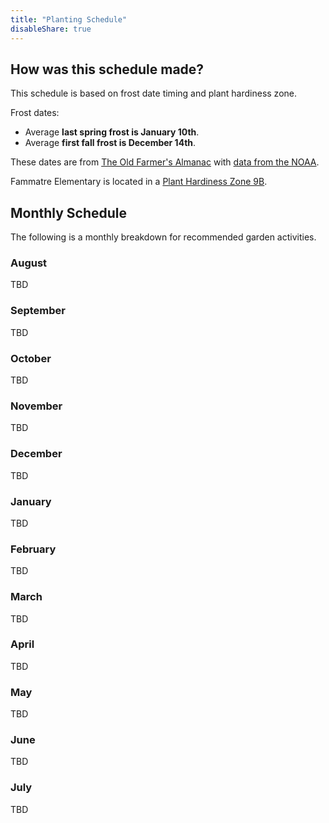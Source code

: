```yaml
---
title: "Planting Schedule"
disableShare: true
---
```


## How was this schedule made?

This schedule is based on frost date timing and plant hardiness zone.

Frost dates:

* Average **last spring frost is January 10th**.
* Average **first fall frost is December 14th**.

These dates are from [The Old Farmer's Almanac](https://www.almanac.com/gardening/frostdates/zipcode/95136) 
with [data from the NOAA](https://www.ncei.noaa.gov/products/land-based-station/us-climate-normals).

Fammatre Elementary is located in a [Plant Hardiness Zone 9B](https://planthardiness.ars.usda.gov).

## Monthly Schedule

The following is a monthly breakdown for recommended garden activities.

### August

TBD

### September

TBD

### October

TBD

### November

TBD

### December

TBD

### January

TBD

### February

TBD

### March

TBD

### April

TBD

### May

TBD

### June

TBD

### July

TBD
